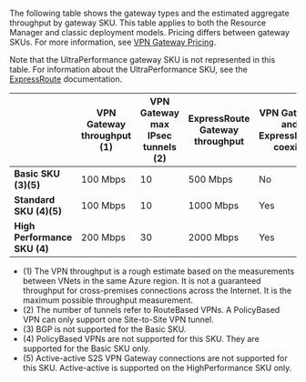 The following table shows the gateway types and the estimated aggregate throughput by gateway SKU. This table applies to both the Resource Manager and classic deployment models. Pricing differs between gateway SKUs. For more information, see [VPN Gateway Pricing](https://azure.microsoft.com/pricing/details/vpn-gateway).

Note that the UltraPerformance gateway SKU is not represented in this table. For information about the UltraPerformance SKU, see the [ExpressRoute](../articles/expressroute/expressroute-about-virtual-network-gateways.md) documentation.



|    | **VPN Gateway throughput (1)** | **VPN Gateway max IPsec tunnels (2)** | **ExpressRoute Gateway throughput** | **VPN Gateway and ExpressRoute coexist**|
|--- |----------------------------|-----------------------------------|-------------------------------------|-----------------------------------------|
| **Basic SKU (3)(5)**              |  100 Mbps | 10                         |  500 Mbps                           | No   |
| **Standard SKU (4)(5)**           |  100 Mbps | 10                         | 1000 Mbps                           | Yes  |
| **High Performance SKU (4)**   | 200 Mbps  | 30                         | 2000 Mbps                           | Yes  |


- (1) The VPN throughput is a rough estimate based on the measurements between VNets in the same Azure region. It is not a guaranteed throughput for cross-premises connections across the Internet. It is the maximum possible throughput measurement.
- (2) The number of tunnels refer to RouteBased VPNs. A PolicyBased VPN can only support one Site-to-Site VPN tunnel.
- (3) BGP is not supported for the Basic SKU.
- (4) PolicyBased VPNs are not supported for this SKU. They are supported for the Basic SKU only.
- (5) Active-active S2S VPN Gateway connections are not supported for this SKU. Active-active is supported on the HighPerformance SKU only.